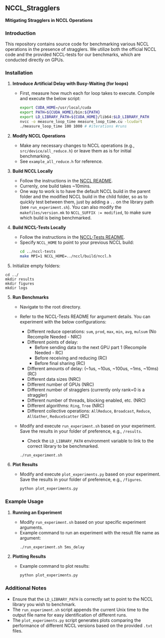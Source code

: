 ## NCCL_Stragglers

**Mitigating Stragglers in NCCL Operations**

### Introduction

This repository contains source code for benchmarking various NCCL operations in the presence of stragglers. We utilize both the official NCCL code and the provided NCCL-tests for our benchmarks, which are conducted directly on GPUs.

### Installation

1. **Introduce Artificial Delay with Busy-Waiting (for loops)**
   - First, measure how much each for loop takes to execute. Compile and execute the below script:
     ```sh
     export CUDA_HOME=/usr/local/cuda
     export PATH=${CUDA_HOME}/bin:${PATH}
     export LD_LIBRARY_PATH=${CUDA_HOME}/lib64:$LD_LIBRARY_PATH
     nvcc -o measure_loop_time measure_loop_time.cu -lcudart
     ./measure_loop_time 100 1000 # #iterations #runs
     ```

2. **Modify NCCL Operations**
   - Make any necessary changes to NCCL operations (e.g., `src/device/all_reduce.h`) or leave them as is for initial benchmarking.
   - See `example_all_reduce.h` for reference.

3. **Build NCCL Locally**
   - Follow the instructions in the [NCCL README](/nccl/README.md).
   - Currenly, one build takes ~10mins.
   - One way to work is to have the default NCCL build in the parent folder and the modified NCCL build in the child folder, so as to quickly test between them, just by adding a `..` on the library path (see `run_experiment.sh`). You can also modify the `makefiles/version.mk` to `NCCL_SUFFIX := modified`, to make sure which build is being benchmarked.

4. **Build NCCL-Tests Locally**
   - Follow the instructions in the [NCCL-Tests README](/nccl-tests/README.md).
   - Specify `NCCL_HOME` to point to your previous NCCL build:
     ```sh
     cd ../nccl-tests
     make MPI=1 NCCL_HOME=../nccl/build/nccl.h
     ```

5. Initialize empty folders:
```
cd ../
mkdir results
mkdir figures
mkdir logs
```

5. **Run Benchmarks**
   - Navigate to the root directory.
   - Refer to the NCCL-Tests README for argument details. You can experiment with the below configurations:
     - Different reduce operations: `sum`, `prod`, `max`, `min`, `avg`, `mulsum` (No Recompile Needed - NRC)
     - Different points of delay:
       - Before sending data to the next GPU part 1 (Recompile Needed - RC)
       - Before receiving and reducing (RC)
       - Before final sharing (RC)
     - Different amounts of delay: (~1us, ~10us, ~100us, ~1ms, ~10ms) (RC)
     - Different data sizes (NRC)
     - Different number of GPUs (NRC)
     - Different number of stragglers (currently only rank=0 is a straggler)
     - Different number of threads, blocking enabled, etc. (NRC)
     - Different algorithms: `Ring`, `Tree` (NRC)
     - Different collective operations: `AllReduce`, `Broadcast`, `Reduce`, `AllGather`, `ReduceScatter` (RC)

   - Modify and execute `run_experiment.sh` based on your experiment. Save the results in your folder of preference, e.g., `/results`.
     - Check the `LD_LIBRARY_PATH` environment variable to link to the correct library to be benchmarked.
     ```sh
     ./run_experiment.sh
     ```

6. **Plot Results**
   - Modify and execute `plot_experiments.py` based on your experiment. Save the results in your folder of preference, e.g., `/figures`.
     ```python
     python plot_experiments.py
     ```

### Example Usage

1. **Running an Experiment**
   - Modify `run_experiment.sh` based on your specific experiment arguments.
   - Example command to run an experiment with the result file name as argument:
     ```sh
     ./run_experiment.sh 5ms_delay
     ```

2. **Plotting Results**
   - Example command to plot results:
     ```python
     python plot_experiments.py
     ```

### Additional Notes

- Ensure that the `LD_LIBRARY_PATH` is correctly set to point to the NCCL library you wish to benchmark.
- The `run_experiment.sh` script appends the current Unix time to the output file name for easy identification of different runs.
- The `plot_experiments.py` script generates plots comparing the performance of different NCCL versions based on the provided `.txt` files.